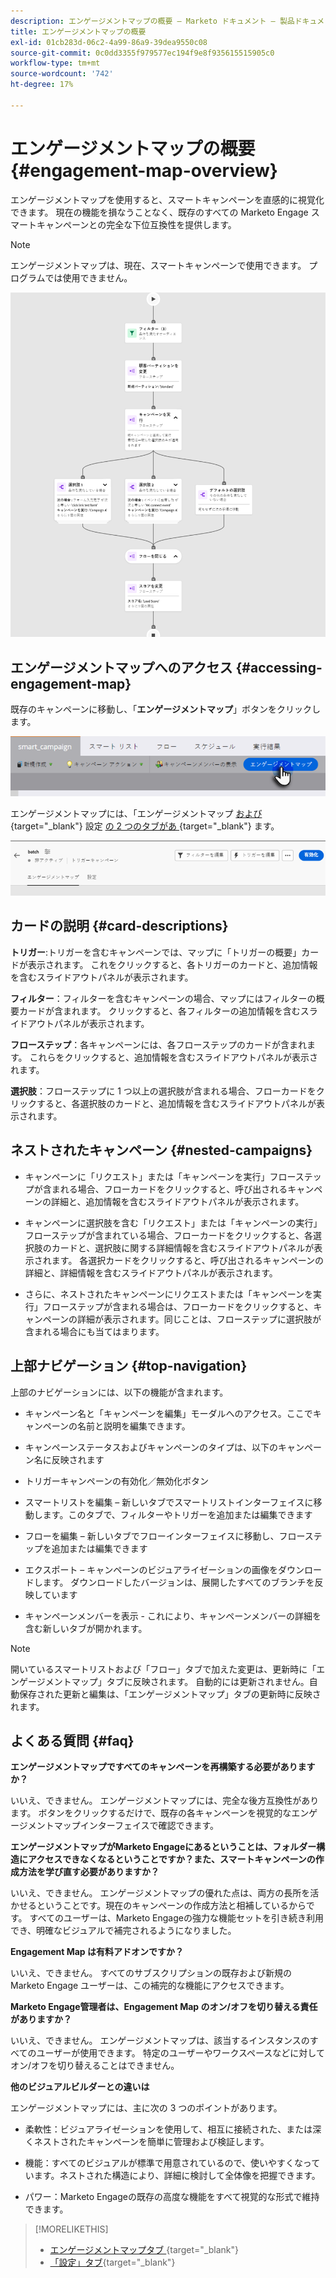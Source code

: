 ```yaml
---
description: エンゲージメントマップの概要 – Marketo ドキュメント – 製品ドキュメント
title: エンゲージメントマップの概要
exl-id: 01cb283d-06c2-4a99-86a9-39dea9550c08
source-git-commit: 0c0dd3355f979577ec194f9e8f935615515905c0
workflow-type: tm+mt
source-wordcount: '742'
ht-degree: 17%

---
```


# エンゲージメントマップの概要 {#engagement-map-overview}

エンゲージメントマップを使用すると、スマートキャンペーンを直感的に視覚化できます。 現在の機能を損なうことなく、既存のすべての Marketo Engage スマートキャンペーンとの完全な下位互換性を提供します。

>[!NOTE]
>
>エンゲージメントマップは、現在、スマートキャンペーンで使用できます。 プログラムでは使用できません。

![](assets/engagement-map-overview-1.png)

## エンゲージメントマップへのアクセス {#accessing-engagement-map}

既存のキャンペーンに移動し、「**エンゲージメントマップ**」ボタンをクリックします。

![](assets/engagement-map-overview-2.png)

エンゲージメントマップには、「エンゲージメントマップ [ および ](/help/marketo/product-docs/core-marketo-concepts/engagement-map/engagement-map-tab.md){target="_blank"} 設定 [ の 2 つのタブがあ ](/help/marketo/product-docs/core-marketo-concepts/engagement-map/settings-tab.md){target="_blank"} ます。

![](assets/engagement-map-overview-3.png)

## カードの説明 {#card-descriptions}

**トリガー**:トリガーを含むキャンペーンでは、マップに「トリガーの概要」カードが表示されます。 これをクリックすると、各トリガーのカードと、追加情報を含むスライドアウトパネルが表示されます。

**フィルター**：フィルターを含むキャンペーンの場合、マップにはフィルターの概要カードが含まれます。 クリックすると、各フィルターの追加情報を含むスライドアウトパネルが表示されます。

**フローステップ**：各キャンペーンには、各フローステップのカードが含まれます。 これらをクリックすると、追加情報を含むスライドアウトパネルが表示されます。

**選択肢**：フローステップに 1 つ以上の選択肢が含まれる場合、フローカードをクリックすると、各選択肢のカードと、追加情報を含むスライドアウトパネルが表示されます。

## ネストされたキャンペーン {#nested-campaigns}

* キャンペーンに「リクエスト」または「キャンペーンを実行」フローステップが含まれる場合、フローカードをクリックすると、呼び出されるキャンペーンの詳細と、追加情報を含むスライドアウトパネルが表示されます。

* キャンペーンに選択肢を含む「リクエスト」または「キャンペーンの実行」フローステップが含まれている場合、フローカードをクリックすると、各選択肢のカードと、選択肢に関する詳細情報を含むスライドアウトパネルが表示されます。 各選択カードをクリックすると、呼び出されるキャンペーンの詳細と、詳細情報を含むスライドアウトパネルが表示されます。

* さらに、ネストされたキャンペーンにリクエストまたは「キャンペーンを実行」フローステップが含まれる場合は、フローカードをクリックすると、キャンペーンの詳細が表示されます。同じことは、フローステップに選択肢が含まれる場合にも当てはまります。

## 上部ナビゲーション {#top-navigation}

上部のナビゲーションには、以下の機能が含まれます。

* キャンペーン名と「キャンペーンを編集」モーダルへのアクセス。ここでキャンペーンの名前と説明を編集できます。

* キャンペーンステータスおよびキャンペーンのタイプは、以下のキャンペーン名に反映されます

* トリガーキャンペーンの有効化／無効化ボタン

* スマートリストを編集 – 新しいタブでスマートリストインターフェイスに移動します。このタブで、フィルターやトリガーを追加または編集できます

* フローを編集 – 新しいタブでフローインターフェイスに移動し、フローステップを追加または編集できます

* エクスポート – キャンペーンのビジュアライゼーションの画像をダウンロードします。 ダウンロードしたバージョンは、展開したすべてのブランチを反映しています

* キャンペーンメンバーを表示 - これにより、キャンペーンメンバーの詳細を含む新しいタブが開かれます。

>[!NOTE]
>
>開いているスマートリストおよび「フロー」タブで加えた変更は、更新時に「エンゲージメントマップ」タブに反映されます。 自動的には更新されません。自動保存された更新と編集は、「エンゲージメントマップ」タブの更新時に反映されます。

## よくある質問 {#faq}

**エンゲージメントマップですべてのキャンペーンを再構築する必要がありますか？**

いいえ、できません。 エンゲージメントマップには、完全な後方互換性があります。 ボタンをクリックするだけで、既存の各キャンペーンを視覚的なエンゲージメントマップインターフェイスで確認できます。

**エンゲージメントマップがMarketo Engageにあるということは、フォルダー構造にアクセスできなくなるということですか？また、スマートキャンペーンの作成方法を学び直す必要がありますか？**

いいえ、できません。 エンゲージメントマップの優れた点は、両方の長所を活かせるということです。現在のキャンペーンの作成方法と相補しているからです。 すべてのユーザーは、Marketo Engageの強力な機能セットを引き続き利用でき、明確なビジュアルで補完されるようになりました。

**Engagement Map は有料アドオンですか？**

いいえ、できません。 すべてのサブスクリプションの既存および新規のMarketo Engage ユーザーは、この補完的な機能にアクセスできます。

**Marketo Engage管理者は、Engagement Map のオン/オフを切り替える責任がありますか？**

いいえ、できません。 エンゲージメントマップは、該当するインスタンスのすべてのユーザーが使用できます。 特定のユーザーやワークスペースなどに対してオン/オフを切り替えることはできません。

**他のビジュアルビルダーとの違いは**

エンゲージメントマップには、主に次の 3 つのポイントがあります。

* 柔軟性：ビジュアライゼーションを使用して、相互に接続された、または深くネストされたキャンペーンを簡単に管理および検証します。

* 機能：すべてのビジュアルが標準で用意されているので、使いやすくなっています。ネストされた構造により、詳細に検討して全体像を把握できます。

* パワー：Marketo Engageの既存の高度な機能をすべて視覚的な形式で維持できます。

>[!MORELIKETHIS]
>
>* [ エンゲージメントマップタブ ](/help/marketo/product-docs/core-marketo-concepts/engagement-map/engagement-map-tab.md){target="_blank"}
>* [「設定」タブ](/help/marketo/product-docs/core-marketo-concepts/engagement-map/settings-tab.md){target="_blank"}
